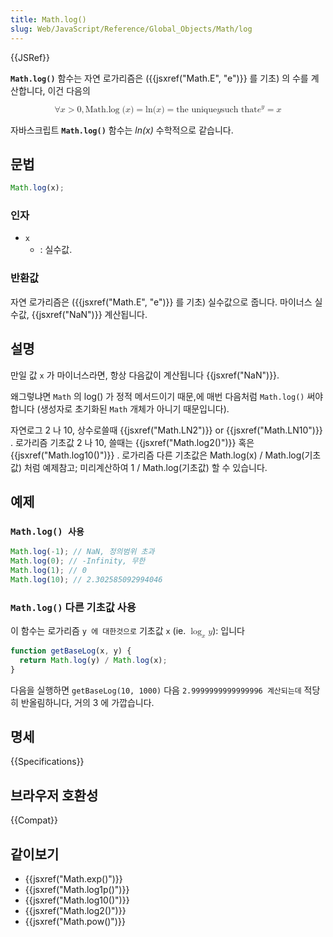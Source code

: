 ```yaml
---
title: Math.log()
slug: Web/JavaScript/Reference/Global_Objects/Math/log
---
```


{{JSRef}}

**`Math.log()`** 함수는 자연 로가리즘은 ({{jsxref("Math.E", "e")}} 를 기초) 의 수를 계산합니다, 이건 다음의

<math display="block"><semantics><mrow><mo>∀</mo><mi>x</mi><mo>></mo><mn>0</mn><mo>,</mo><mstyle mathvariant="monospace"><mrow><mo lspace="0em" rspace="thinmathspace">Math.log</mo><mo stretchy="false">(</mo><mi>x</mi><mo stretchy="false">)</mo></mrow></mstyle><mo>=</mo><mo lspace="0em" rspace="0em">ln</mo><mo stretchy="false">(</mo><mi>x</mi><mo stretchy="false">)</mo><mo>=</mo><mtext>the unique</mtext><mspace width="thickmathspace"></mspace><mi>y</mi><mspace width="thickmathspace"></mspace><mtext>such that</mtext><mspace width="thickmathspace"></mspace><msup><mi>e</mi><mi>y</mi></msup><mo>=</mo><mi>x</mi></mrow><annotation encoding="TeX">\forall x > 0, \mathtt{\operatorname{Math.log}(x)} = \ln(x) = \text{고유값} \; y \; \text{같이} \; e^y = x</annotation></semantics></math>

자바스크립트 **`Math.log()`** 함수는 _ln(x)_ 수학적으로 같습니다.

## 문법

```js
Math.log(x);
```

### 인자

- `x`
  - : 실수값.

### 반환값

자연 로가리즘은 ({{jsxref("Math.E", "e")}} 를 기초) 실수값으로 줍니다. 마이너스 실수값, {{jsxref("NaN")}} 계산됩니다.

## 설명

만일 값 `x` 가 마이너스라면, 항상 다음값이 계산됩니다 {{jsxref("NaN")}}.

왜그렇냐면 `Math` 의 log() 가 정적 메서드이기 때문,에 매번 다음처럼 `Math.log()` 써야합니다 (생성자로 초기화된 `Math` 개체가 아니기 때문입니다).

자연로그 2 나 10, 상수로쓸때 {{jsxref("Math.LN2")}} or {{jsxref("Math.LN10")}} . 로가리즘 기초값 2 나 10, 쓸때는 {{jsxref("Math.log2()")}} 혹은 {{jsxref("Math.log10()")}} . 로가리즘 다른 기초값은 Math.log(x) / Math.log(기초값) 처럼 예제참고; 미리계산하여 1 / Math.log(기초값) 할 수 있습니다.

## 예제

### `Math.log() 사용`

```js
Math.log(-1); // NaN, 정의범위 초과
Math.log(0); // -Infinity, 무한
Math.log(1); // 0
Math.log(10); // 2.302585092994046
```

### `Math.log()` 다른 기초값 사용

이 함수는 로가리즘 `y 에 대한것으로` 기초값 `x` (ie. <math><semantics><mrow><msub><mo>log</mo><mi>x</mi></msub><mi>y</mi></mrow><annotation encoding="TeX">\log_x y</annotation></semantics></math>): 입니다

```js
function getBaseLog(x, y) {
  return Math.log(y) / Math.log(x);
}
```

다음을 실행하면 `getBaseLog(10, 1000)` 다음 `2.9999999999999996 계산되는데` 적당히 반올림하니다, 거의 3 에 가깝습니다.

## 명세

{{Specifications}}

## 브라우저 호환성

{{Compat}}

## 같이보기

- {{jsxref("Math.exp()")}}
- {{jsxref("Math.log1p()")}}
- {{jsxref("Math.log10()")}}
- {{jsxref("Math.log2()")}}
- {{jsxref("Math.pow()")}}
